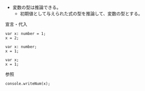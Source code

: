 - 変数の型は推論できる。
  - 初期値として与えられた式の型を推論して、変数の型とする。

宣言・代入
```
var x: number = 1;
x = 2;
```
```
var x: number;
x = 1;
```
```
var x;
x = 1;
```

参照
```
console.writeNum(x);
```
